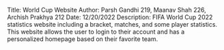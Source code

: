 Title: World Cup Website 
Author: Parsh Gandhi 219, Maanav Shah 226, Archish Prakhya 212
Date: 12/20/2022
Description: FIFA World Cup 2022 statistics website including a bracket, matches, and some player statistics. 
This website allows the user to login to their account and has a personalized homepage based on their favorite team.
